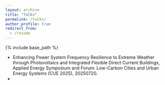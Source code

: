 ```yaml
---
layout: archive
title: "Talks"
permalink: /talks/
author_profile: true
redirect_from:
  - /resume
---
```


{% include base_path %}

+ Enhancing Power System Frequency Resilience to Extreme Weather through Photovoltaics and Integrated Flexible Direct Current Buildings, Applied Energy Symposium and Forum: Low-Carbon Cities and Urban Energy Systems (CUE 2025), 20250720.
+ 
